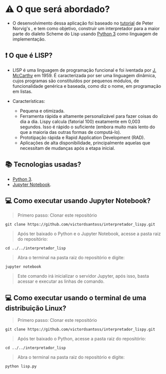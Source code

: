 # :warning: O que será abordado?
* O desenvolvimento dessa aplicação foi baseado no [tutorial](https://norvig.com/lispy.html) de Peter Norvig's , e tem como objetivo, construir um interpretador para a maior parte do dialeto Scheme do Lisp usando [Python 3](https://www.python.org/) como linguagem de implementação.

## :exclamation: O que é LISP? 
* LISP é uma linguagem de programação funcional e foi iventada por [J. McCarthy](https://en.wikipedia.org/wiki/John_McCarthy_(computer_scientist)) em 1959.
É caracterizada por ser uma linguagem dinâmica, cujos programas são constituídos por pequenos módulos, de funcionalidade genérica e baseada, como diz o nome, em programação em listas.

* Características: 
    * Pequena e otimizada. 
    * Ferramenta rápida e altamente personalizável para fazer coisas do dia a dia. Lispy calcula (fatorial 100) exatamente em 0,003 segundos. Isso é rápido o suficiente (embora muito mais lento do que a maioria das outras formas de computá-lo).
    * Prototipação rápida e Rapid Application Development (RAD).
    * Aplicações de alta disponibilidade, principalmente aquelas que necessitam de mudanças após a etapa inicial.


## :books: Tecnologias usadas?
   * [Python 3](https://www.python.org/).
   * [Jupyter Notebook](https://jupyter.org/).

## :computer: Como executar usando Jupyter Notebook?
> Primero passo: Clonar este repositório
     
    git clone https://github.com/victordsantoss/interpretador_lispy.git
> Após ter baixado o Python e o Jupyter Notebook, acesse a pasta raiz do repositório:

    cd ../../interpretador_lisp
> Abra o terminal na pasta raiz do repositório e digite: 
    
    jupyter notebook 
> Este comando irá inicializar o servidor Jupyter, após isso, basta acessar e executar as linhas de comando. 

## :computer: Como executar usando o terminal de uma distribuição Linux?
> Primero passo: Clonar este repositório
     
    git clone https://github.com/victordsantoss/interpretador_lispy.git
> Após ter baixado o Python, acesse a pasta raiz do repositório:

    cd ../../interpretador_lisp
> Abra o terminal na pasta raiz do repositório e digite: 
    
    python lisp.py  
 

